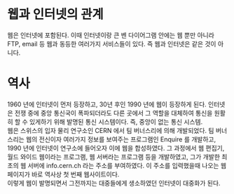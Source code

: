 # 웹과 인터넷의 관계
웹은 인터넷에 포함된다. 이때 인터넷이랑 큰 벤 다이어그램 안에는 웹 뿐만 아니라 FTP, email 등 웹과 동등한 여러가지 서비스들이 있다.
즉 웹과 인터넷은 같은 것이 아니다.

# 역사
1960 년에 인터넷이 먼저 등장하고, 30년 후인 1990 년에 웹이 등장하게 된다. 인터넷은 전쟁 중에 중앙 통신국이 폭파되더라도 다른 곳에서 그 역할을
대체하여 통신을 원활히 할 수 있게하기 위해 발명된 통신 시스템이다. 즉, 중앙이 없는 통신 시스템.<br>
웹은 스위스의 입자 물리 연구소인 CERN 에서 팀 버너스리에 의해 개발되었다. 팀 버너스리는 웹의 전신이자 여러가지 정보를 보여주는 프로그램인 Enquire 를 개발하고,
1990 년에 인터넷이 연구소에 들어오자 이에 웹을 합성하였다. 그 과정에서 웹 편집기, 월드 와이드 웹이라는 프로그램, 웹 서버라는 프로그램 등을 개발하였고,
그가 개발한 최초의 웹 서버에 info.cern.ch 라는 주소를 부여하였다. 이 주소를 입력했을때 나오는 웹 페이지가 바로 역사상 첫 번째 웹사이트이다.<br>
이렇게 웹이 발명되면서 그전까지는 대중들에게 생소하였던 인터넷이 대중화가 된다.
